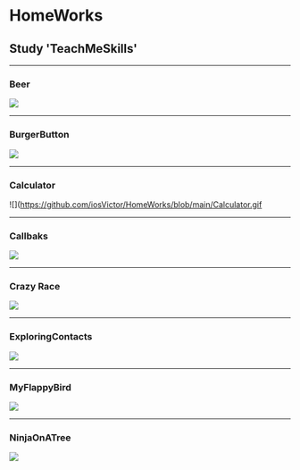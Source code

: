 # HomeWorks
## Study 'TeachMeSkills'
__________________________________
### Beer
![](https://github.com/iosVictor/HomeWorks/blob/main/Beer.gif)
__________________________________
### BurgerButton
![](https://github.com/iosVictor/HomeWorks/blob/main/BurgerButton.gif)
__________________________________
### Calculator
![](https://github.com/iosVictor/HomeWorks/blob/main/Calculator.gif
__________________________________
### Callbaks
![](https://github.com/iosVictor/HomeWorks/blob/main/Callbaks.gif)
__________________________________
### Crazy Race
![](https://github.com/iosVictor/HomeWorks/blob/main/Crazy%20Race.gif)
__________________________________
### ExploringContacts
![](https://github.com/iosVictor/HomeWorks/blob/main/ExploringContacts.gif)
__________________________________
### MyFlappyBird
![](https://github.com/iosVictor/HomeWorks/blob/main/MyFlappyBird.gif)
__________________________________
### NinjaOnATree
![](https://github.com/iosVictor/HomeWorks/blob/main/NinjaOnATree.gif)
